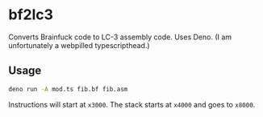 # bf2lc3

Converts Brainfuck code to LC-3 assembly code. Uses Deno. (I am unfortunately a webpilled typescripthead.)

## Usage

```bash
deno run -A mod.ts fib.bf fib.asm
```

Instructions will start at `x3000`. The stack starts at `x4000` and goes to `x8000`.
